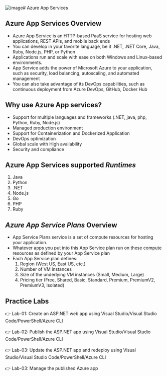 ![image](https://github.com/novatecstack/ms-azure-admin-masterclass/assets/121426292/48a742ee-feeb-4e13-88db-6c2b7f059115)# Azure App Services

## Azure App Services Overview
   - Azure App Service is an HTTP-based PaaS service for hosting web applications, REST APIs, and mobile back ends
   - You can develop in your favorite language, be it .NET, .NET Core, Java, Ruby, Node.js, PHP, or Python
   - Applications run and scale with ease on both Windows and Linux-based environments.
   - App Service adds the power of Microsoft Azure to your application, such as security, load balancing, autoscaling, and automated management
   - You can also take advantage of its DevOps capabilities, such as continuous deployment from Azure DevOps, GitHub, Docker Hub

## Why use Azure App services?
   - Support for multiple languages and frameworks (.NET, java, php, Python, Ruby, Node.js)
   - Managed production environment
   - Support for Containerization and Dockerized Application
   - DevOps optimization
   - Global scale with High availability
   - Security and compliance

## Azure App Services supported *Runtimes*
   1) Java
   2) Python
   3) .NET
   4) Node.js
   5) Go
   6) PHP
   7) Ruby

## *Azure App Service Plans* Overview
   - App Service Plans service is a set of compute resources for hosting your application.
   - Whatever apps you put into this App Service plan run on these compute resources as defined by your App Service plan
   - Each App Service plan defines:
     1) Region (West US, East US, etc.)
     2) Number of VM instances
     3) Size of the underlying VM instances (Small, Medium, Large)
     4) Pricing tier (Free, Shared, Basic, Standard, Premium, PremiumV2, PremiumV3, Isolated)

## Practice Labs
👉 Lab-01: Create an ASP.NET web app using Visual Studio/Visual Studio Code/PowerShell/Azure CLI</br></br>
👉 Lab-02: Publish the ASP.NET app using Visual Studio/Visual Studio Code/PowerShell/Azure CLI</br></br>
👉 Lab-03: Update the ASP.NET app and redeploy using Visual Studio/Visual Studio Code/PowerShell/Azure CLI</br></br>
👉 Lab-03: Manage the published Azure app</br></br>

